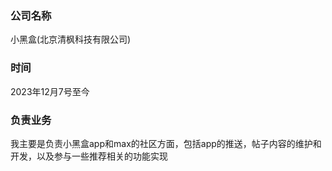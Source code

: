 ### 公司名称
小黑盒(北京清枫科技有限公司)

### 时间
2023年12月7号至今

### 负责业务
我主要是负责小黑盒app和max的社区方面，包括app的推送，帖子内容的维护和开发，以及参与一些推荐相关的功能实现